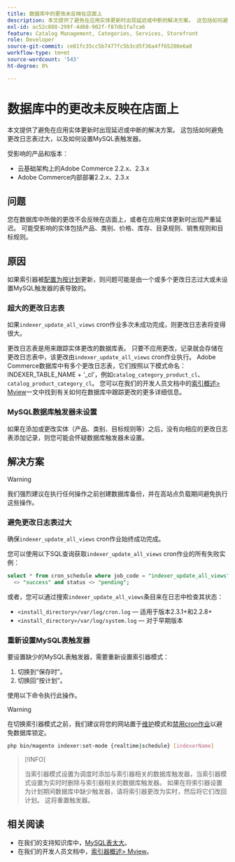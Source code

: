 ```yaml
---
title: 数据库中的更改未反映在店面上
description: 本文提供了避免在应用实体更新时出现延迟或中断的解决方案。 这包括如何避免更改日志表过大，以及如何设置MySQL表触发器。
exl-id: ac52c808-299f-4d08-902f-f87db1fa7ca6
feature: Catalog Management, Categories, Services, Storefront
role: Developer
source-git-commit: ce81fc35cc5b7477fc5b3cd5f36a4ff65280e6a0
workflow-type: tm+mt
source-wordcount: '543'
ht-degree: 0%

---
```


# 数据库中的更改未反映在店面上

本文提供了避免在应用实体更新时出现延迟或中断的解决方案。 这包括如何避免更改日志表过大，以及如何设置MySQL表触发器。

受影响的产品和版本：

* 云基础架构上的Adobe Commerce 2.2.x、2.3.x
* Adobe Commerce内部部署2.2.x、2.3.x

## 问题

您在数据库中所做的更改不会反映在店面上，或者在应用实体更新时出现严重延迟。 可能受影响的实体包括产品、类别、价格、库存、目录规则、销售规则和目标规则。

## 原因

如果索引器被[配置为按计划](https://devdocs.magento.com/guides/v2.3/config-guide/cli/config-cli-subcommands-index.html#configure-indexers)更新，则问题可能是由一个或多个更改日志过大或未设置MySQL触发器的表导致的。

### 超大的更改日志表

如果`indexer_update_all_views` cron作业多次未成功完成，则更改日志表将变得很大。

更改日志表是用来跟踪实体更改的数据库表。 只要不应用更改，记录就会存储在更改日志表中，该更改由`indexer_update_all_views` cron作业执行。 Adobe Commerce数据库中有多个更改日志表，它们按照以下模式命名： INDEXER\_TABLE\_NAME + &#39;\_cl&#39;，例如`catalog_category_product_cl`、`catalog_product_category_cl`。 您可以在我们的开发人员文档中的[索引概述> Mview](https://devdocs.magento.com/guides/v2.3/extension-dev-guide/indexing.html#m2devgde-mview)一文中找到有关如何在数据库中跟踪更改的更多详细信息。

### MySQL数据库触发器未设置

如果在添加或更改实体（产品、类别、目标规则等）之后，没有向相应的更改日志表添加记录，则您可能会怀疑数据库触发器未设置。

## 解决方案

>[!WARNING]
>
>我们强烈建议在执行任何操作之前创建数据库备份，并在高站点负载期间避免执行这些操作。

### 避免更改日志表过大

确保`indexer_update_all_views` cron作业始终成功完成。

您可以使用以下SQL查询获取`indexer_update_all_views` cron作业的所有失败实例：

```sql
select * from cron_schedule where job_code = "indexer_update_all_views" and status
  <> "success" and status <> "pending";
```

或者，您可以通过搜索`indexer_update_all_views`条目来在日志中检查其状态：

* `<install_directory>/var/log/cron.log` — 适用于版本2.3.1+和2.2.8+
* `<install_directory>/var/log/system.log` — 对于早期版本

### 重新设置MySQL表触发器

要设置缺少的MySQL表触发器，需要重新设置索引器模式：

1. 切换到“保存时”。
1. 切换回“按计划”。

使用以下命令执行此操作。

>[!WARNING]
>
>在切换索引器模式之前，我们建议将您的网站置于[维护](https://experienceleague.adobe.com/docs/commerce-operations/configuration-guide/setup/application-modes.html#maintenance-mode)模式和[禁用cron作业](https://experienceleague.adobe.com/docs/commerce-cloud-service/user-guide/configure/app/properties/crons-property.html#disable-cron-jobs)以避免数据库锁定。

```bash
php bin/magento indexer:set-mode {realtime|schedule} [indexerName]
```

>[!INFO]
>
>当索引器模式设置为调度时添加与索引器相关的数据库触发器，当索引器模式设置为实时时删除与索引器相关的数据库触发器。 如果在将索引器设置为计划期间数据库中缺少触发器，请将索引器更改为实时，然后将它们改回计划。 这将重置触发器。

## 相关阅读

<ul><li title="MySQL表太大">在我们的支持知识库中，<a href="/help/troubleshooting/database/mysql-tables-are-too-large.md">MySQL表太大</a>。</li>
<li title="MySQL表太大">在我们的开发人员文档中，<a href="https://devdocs.magento.com/guides/v2.3/extension-dev-guide/indexing.html#m2devgde-mview">索引器概述&gt; Mview</a>。</li></ul>
